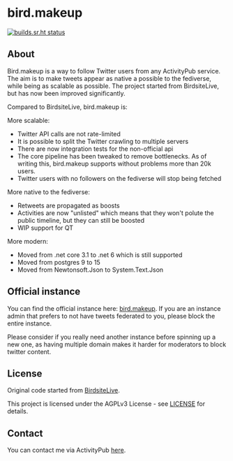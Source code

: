 # bird.makeup

[![builds.sr.ht status](https://builds.sr.ht/~cloutier/bird.makeup/commits/master/arch.yml.svg)](https://builds.sr.ht/~cloutier/bird.makeup/commits/master/arch.yml?)

## About

Bird.makeup is a way to follow Twitter users from any ActivityPub service. The aim is to make tweets appear as native a possible to the fediverse, while being as scalable as possible. The project started from BirdsiteLive, but has now been improved significantly. 

Compared to BirdsiteLive, bird.makeup is:

More scalable:
 - Twitter API calls are not rate-limited
 - It is possible to split the Twitter crawling to multiple servers
 - There are now integration tests for the non-official api
 - The core pipeline has been tweaked to remove bottlenecks. As of writing this, bird.makeup supports without problems more than 20k users. 
 - Twitter users with no followers on the fediverse will stop being fetched

More native to the fediverse:
 - Retweets are propagated as boosts
 - Activities are now "unlisted" which means that they won't polute the public timeline, but they can still be boosted
 - WIP support for QT

More modern:
 - Moved from .net core 3.1 to .net 6 which is still supported
 - Moved from postgres 9 to 15
 - Moved from Newtonsoft.Json to System.Text.Json

## Official instance 

You can find the official instance here: [bird.makeup](https://bird.makeup). If you are an instance admin that prefers to not have tweets federated to you, please block the entire instance. 

Please consider if you really need another instance before spinning up a new one, as having multiple domain makes it harder for moderators to block twitter content. 

## License

Original code started from [BirdsiteLive](https://github.com/NicolasConstant/BirdsiteLive).

This project is licensed under the AGPLv3 License - see [LICENSE](https://git.sr.ht/~cloutier/bird.makeup/tree/master/item/LICENSE) for details.

## Contact

You can contact me via ActivityPub <a rel="me" href="https://social.librem.one/@vincent">here</a>.


